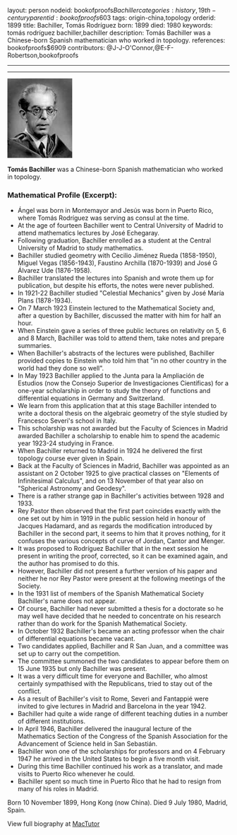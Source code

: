 layout: person
nodeid: bookofproofs$Bachiller
categories: history,19th-century
parentid: bookofproofs$603
tags: origin-china,topology
orderid: 1899
title: Bachiller, Tomás Rodríguez
born: 1899
died: 1980
keywords: tomás rodríguez bachiller,bachiller
description: Tomás Bachiller was a Chinese-born Spanish mathematician who worked in topology.
references: bookofproofs$6909
contributors: @J-J-O'Connor,@E-F-Robertson,bookofproofs

---



---

![Bachiller.jpg](https://github.com/bookofproofs/bookofproofs.github.io/blob/main/_sources/_assets/images/portraits/Bachiller.jpg?raw=true)

**Tomás Bachiller** was a Chinese-born Spanish mathematician who worked in topology.

### Mathematical Profile (Excerpt):
* Ángel was born in Montemayor and Jesús was born in Puerto Rico, where Tomás Rodríguez was serving as consul at the time.
* At the age of fourteen Bachiller went to Central University of Madrid to attend mathematics lectures by José Echegaray.
* Following graduation, Bachiller enrolled as a student at the Central University of Madrid to study mathematics.
* Bachiller studied geometry with Cecilio Jiménez Rueda (1858-1950), Miguel Vegas (1856-1943), Faustino Archilla (1870-1939) and José G Álvarez Ude (1876-1958).
* Bachiller translated the lectures into Spanish and wrote them up for publication, but despite his efforts, the notes were never published.
* In 1921-22 Bachiller studied "Celestial Mechanics" given by José María Plans (1878-1934).
* On 7 March 1923 Einstein lectured to the Mathematical Society and, after a question by Bachiller, discussed the matter with him for half an hour.
* When Einstein gave a series of three public lectures on relativity on 5, 6 and 8 March, Bachiller was told to attend them, take notes and prepare summaries.
* When Bachiller's abstracts of the lectures were published, Bachiller provided copies to Einstein who told him that "in no other country in the world had they done so well".
* In May 1923 Bachiller applied to the Junta para la Ampliación de Estudios (now the Consejo Superior de Investigaciones Científicas) for a one-year scholarship in order to study the theory of functions and differential equations in Germany and Switzerland.
* We learn from this application that at this stage Bachiller intended to write a doctoral thesis on the algebraic geometry of the style studied by Francesco Severi's school in Italy.
* This scholarship was not awarded but the Faculty of Sciences in Madrid awarded Bachiller a scholarship to enable him to spend the academic year 1923-24 studying in France.
* When Bachiller returned to Madrid in 1924 he delivered the first topology course ever given in Spain.
* Back at the Faculty of Sciences in Madrid, Bachiller was appointed as an assistant on 2 October 1925 to give  practical classes on "Elements of Infinitesimal Calculus", and on 13 November of that year also on "Spherical Astronomy and Geodesy".
* There is a rather strange gap in Bachiller's activities between 1928 and 1933.
* Rey Pastor then observed that the first part coincides exactly with the one set out by him in 1919 in the public session held in honour of Jacques Hadamard, and as regards the modification introduced by Bachiller in the second part, it seems to him that it proves nothing, for it confuses the various concepts of curve of Jordan, Cantor and Menger.
* It was proposed to Rodríguez Bachiller that in the next session he present in writing the proof, corrected, so it can be examined again, and the author has promised to do this.
* However, Bachiller did not present a further version of his paper and neither he nor Rey Pastor were present at the following meetings of the Society.
* In the 1931 list of members of the Spanish Mathematical Society Bachiller's name does not appear.
* Of course, Bachiller had never submitted a thesis for a doctorate so he may well have decided that he needed to concentrate on his research rather than do work for the Spanish Mathematical Society.
* In October 1932 Bachiller's became an acting professor when the chair of differential equations became vacant.
* Two candidates applied, Bachiller and R San Juan, and a committee was set up to carry out the competition.
* The committee summoned the two candidates to appear before them on 15 June 1935 but only Bachiller was present.
* It was a very difficult time for everyone and Bachiller, who almost certainly sympathised with the Republicans, tried to stay out of the conflict.
* As a result of Bachiller's visit to Rome, Severi and Fantappié were invited to give lectures in Madrid and Barcelona in the year 1942.
* Bachiller had quite a wide range of different teaching duties in a number of different institutions.
* In April 1946, Bachiller delivered the inaugural lecture of the Mathematics Section of the Congress of the Spanish Association for the Advancement of Science held in San Sebastián.
* Bachiller won one of the scholarships for professors and on 4 February 1947 he arrived in the United States to begin a five month visit.
* During this time Bachiller continued his work as a translator, and made visits to Puerto Rico whenever he could.
* Bachiller spent so much time in Puerto Rico that he had to resign from many of his roles in Madrid.

Born 10 November 1899, Hong Kong (now China). Died 9 July 1980, Madrid, Spain.

View full biography at [MacTutor](https://mathshistory.st-andrews.ac.uk/Biographies/Bachiller/)
